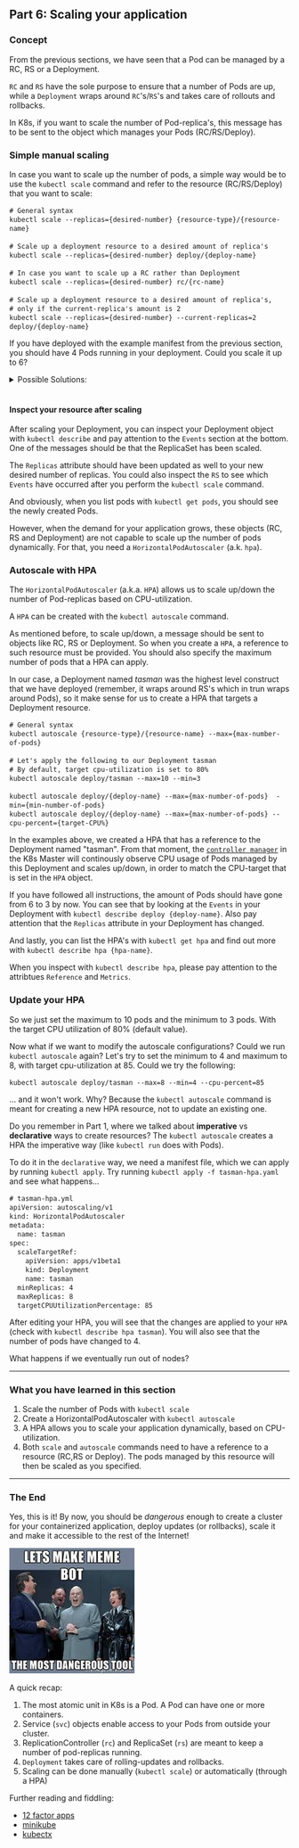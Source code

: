 ## Part 6: Scaling your application

### Concept

From the previous sections, we have seen that a Pod can be managed by a RC, RS or a Deployment.

`RC` and `RS` have the sole purpose to ensure that a number of Pods are up, while a `Deployment` wraps around `RC`'s/`RS`'s and takes care of rollouts and rollbacks.

In K8s, if you want to scale the number of Pod-replica's, this message has to be sent to the object which manages your Pods (RC/RS/Deploy).

### Simple manual scaling

In case you want to scale up the number of pods, a simple way would be to use the `kubectl scale` command and refer to the resource (RC/RS/Deploy) that you want to scale:

```
# General syntax
kubectl scale --replicas={desired-number} {resource-type}/{resource-name}

# Scale up a deployment resource to a desired amount of replica's
kubectl scale --replicas={desired-number} deploy/{deploy-name}

# In case you want to scale up a RC rather than Deployment
kubectl scale --replicas={desired-number} rc/{rc-name}

# Scale up a deployment resource to a desired amount of replica's,
# only if the current-replica's amount is 2
kubectl scale --replicas={desired-number} --current-replicas=2 deploy/{deploy-name}
```

If you have deployed with the example manifest from the previous section, you should have 4 Pods running in your deployment. Could you scale it up to 6?

<details>
<summary>Possible Solutions:</summary>
<pre>
kubectl scale --replicas=6 deploy/tasman
# or
kubectl scale --replicas=6 --current-replicas=4 deploy/tasman
</pre>
</details>
<br/>

#### Inspect your resource after scaling
After scaling your Deployment, you can inspect your Deployment object with `kubectl describe` and pay attention to the `Events` section at the bottom. One of the messages should be that the ReplicaSet has been scaled.

The `Replicas` attribute should have been updated as well to your new desired number of replicas. You could also inspect the `RS` to see which `Events` have occurred after you perform the `kubectl scale` command.

And obviously, when you list pods with `kubectl get pods`, you should see the newly created Pods.

However, when the demand for your application grows, these objects (RC, RS and Deployment) are not capable to scale up the number of pods dynamically. For that, you need a `HorizontalPodAutoscaler` (a.k. `hpa`).

### Autoscale with HPA

The `HorizontalPodAutoscaler` (a.k.a. `HPA`) allows us to scale up/down the number of Pod-replicas based on CPU-utilization.

A `HPA` can be created with the `kubectl autoscale` command.

As mentioned before, to scale up/down, a message should be sent to objects like RC, RS or Deployment. So when you create a `HPA`, a reference to such resource must be provided. You should also specify the maximum number of pods that a HPA can apply.

In our case, a Deployment named *tasman* was the highest level construct that we have deployed (remember, it wraps around RS's which in trun wraps around Pods), so it make sense for us to create a HPA that targets a Deployment resource.

```
# General syntax
kubectl autoscale {resource-type}/{resource-name} --max={max-number-of-pods}

# Let's apply the following to our Deployment tasman
# By default, target cpu-utilization is set to 80%
kubectl autoscale deploy/tasman --max=10 --min=3

kubectl autoscale deploy/{deploy-name} --max={max-number-of-pods}  -min={min-number-of-pods}
kubectl autoscale deploy/{deploy-name} --max={max-number-of-pods} --cpu-percent={target-CPU%}
```

In the examples above, we created a HPA that has a reference to the Deployment named "tasman".
From that moment, the [`controller manager`](https://kubernetes.io/docs/admin/kube-controller-manager/) in the K8s Master will continously observe CPU usage of Pods managed by this Deployment and scales up/down, in order to match the CPU-target that is set in the `HPA` object.

If you have followed all instructions, the amount of Pods should have gone from 6 to 3 by now. You can see that by looking at the `Events` in your Deployment with `kubectl describe deploy {deploy-name}`. Also pay attention that the `Replicas` attribute in your Deployment has changed.

And lastly, you can list the HPA's with `kubectl get hpa` and find out more with `kubectl describe hpa {hpa-name}`.

When you inspect with `kubectl describe hpa`, please pay attention to the attribtues `Reference` and `Metrics`.

### Update your HPA

So we just set the maximum to 10 pods and the minimum to 3 pods. With the target CPU utilization of 80% (default value).

Now what if we want to modify the autoscale configurations? Could we run `kubectl autoscale` again? Let's try to set the minimum to 4 and maximum to 8, with target cpu-utilization at 85. Could we try the following:

```
kubectl autoscale deploy/tasman --max=8 --min=4 --cpu-percent=85
```

... and it won't work. Why? Because the `kubectl autoscale` command is meant for creating a new HPA resource, not to update an existing one.

Do you remember in Part 1, where we talked about **imperative** vs **declarative** ways to create resources? The `kubectl autoscale` creates a HPA the imperative way (like `kubectl run` does with Pods).

To do it in the `declarative` way, we need a manifest file, which we can apply by running `kubectl apply`.
Try running `kubectl apply -f tasman-hpa.yaml` and see what happens...

```
# tasman-hpa.yml
apiVersion: autoscaling/v1
kind: HorizontalPodAutoscaler
metadata:
  name: tasman
spec:
  scaleTargetRef:
    apiVersion: apps/v1beta1
    kind: Deployment
    name: tasman
  minReplicas: 4
  maxReplicas: 8
  targetCPUUtilizationPercentage: 85
```

After editing your HPA, you will see that the changes are applied to your `HPA` (check with `kubectl describe hpa tasman`). You will also see that the number of pods have changed to 4.

What happens if we eventually run out of nodes?

---

### What you have learned in this section
1. Scale the number of Pods with `kubectl scale`
2. Create a HorizontalPodAutoscaler with `kubectl autoscale`
3. A HPA allows you to scale your application dynamically, based on CPU-utilization.
4. Both `scale` and `autoscale` commands need to have a reference to a resource (RC,RS or Deploy). The pods managed by this resource will then be scaled as you specified.

---

### The End

Yes, this is it! By now, you should be *dangerous* enough to create a cluster for your containerized application, deploy updates (or rollbacks), scale it and make it accessible to the rest of the Internet!

<img src="images/dangerous.jpeg" width="225" height="225"/>

A quick recap:

1. The most atomic unit in K8s is a Pod. A Pod can have one or more containers.
2. Service (`svc`) objects enable access to your Pods from outside your cluster.
3. ReplicationController (`rc`) and ReplicaSet (`rs`) are meant to keep a number of pod-replicas running.
4. `Deployment` takes care of rolling-updates and rollbacks.
5. Scaling can be done manually (`kubectl scale`) or automatically (through a HPA)

Further reading and fiddling:

- [12 factor apps](https://12factor.net/)
- [minikube](https://github.com/kubernetes/minikube)
- [kubectx](https://github.com/ahmetb/kubectx)

